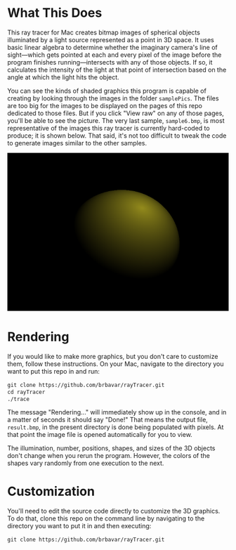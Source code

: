 # What This Does
This ray tracer for Mac creates bitmap images of spherical objects illuminated by a light source represented as a point in 3D space. It uses basic linear algebra to determine whether the imaginary camera's line of sight—which gets pointed at each and every pixel of the image before the program finishes running—intersects with any of those objects. If so, it calculates the intensity of the light at that point of intersection based on the angle at which the light hits the object. 

You can see the kinds of shaded graphics this program is capable of creating by looking through the images in the folder `samplePics`. The files are too big for the images to be displayed on the pages of this repo dedicated to those files. But if you click "View raw" on any of those pages, you'll be able to see the picture. The very last sample, `sample6.bmp`, is most representative of the images this ray tracer is currently hard-coded to produce; it is shown below. That said, it's not too difficult to tweak the code to generate images similar to the other samples.

<p align='center'>
  <img src='https://raw.githubusercontent.com/brbavar/rayTracer/main/samplePics/sample6.bmp'>
</p>

# Rendering
If you would like to make more graphics, but you don't care to customize them, follow these instructions. On your Mac, navigate to the directory you want to put this repo in and run:
  ```
  git clone https://github.com/brbavar/rayTracer.git
  cd rayTracer
  ./trace
  ```
The message "Rendering..." will immediately show up in the console, and in a matter of seconds it should say "Done!" That means the output file, `result.bmp`, in the present directory is done being populated with pixels. At that point the image file is opened automatically for you to view.

The illumination, number, positions, shapes, and sizes of the 3D objects don't change when you rerun the program. However, the colors of the shapes vary randomly from one execution to the next.

# Customization
You'll need to edit the source code directly to customize the 3D graphics. To do that, clone this repo on the command line by navigating to the directory you want to put it in and then executing:
  ```
  git clone https://github.com/brbavar/rayTracer.git
  ```
